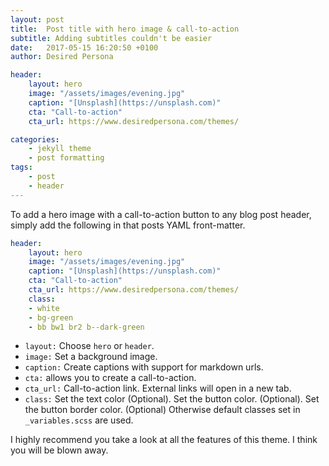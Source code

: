 ```yaml
---
layout: post
title:  Post title with hero image & call-to-action
subtitle: Adding subtitles couldn't be easier
date:   2017-05-15 16:20:50 +0100
author: Desired Persona

header:
    layout: hero
    image: "/assets/images/evening.jpg"
    caption: "[Unsplash](https://unsplash.com)"
    cta: "Call-to-action"
    cta_url: https://www.desiredpersona.com/themes/

categories:
    - jekyll theme
    - post formatting
tags:
    - post
    - header
---
```


To add a hero image with a call-to-action button to any blog post header, simply add the following in that posts YAML front-matter.

```yaml
header:
    layout: hero
    image: "/assets/images/evening.jpg"
    caption: "[Unsplash](https://unsplash.com)"
    cta: "Call-to-action"
    cta_url: https://www.desiredpersona.com/themes/
    class: 
    - white
    - bg-green
    - bb bw1 br2 b--dark-green
```

- `layout:` Choose `hero` or `header`.
- `image:` Set a background image.
- `caption:` Create captions with support for markdown urls.
- `cta:` allows you to create a call-to-action.
- `cta_url:` Call-to-action link. External links will open in a new tab.
- `class:` Set the text color (Optional). Set the button color. (Optional). Set the button border color. (Optional) Otherwise default classes set in `_variables.scss` are used.

I highly recommend you take a look at all the features of this theme. I think you will be blown away.
